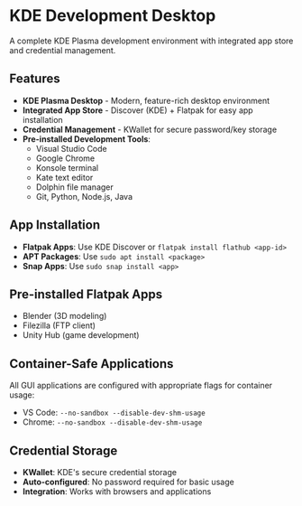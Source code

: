 # KDE Development Desktop

A complete KDE Plasma development environment with integrated app store and credential management.

## Features

- **KDE Plasma Desktop** - Modern, feature-rich desktop environment
- **Integrated App Store** - Discover (KDE) + Flatpak for easy app installation
- **Credential Management** - KWallet for secure password/key storage
- **Pre-installed Development Tools**:
  - Visual Studio Code
  - Google Chrome
  - Konsole terminal
  - Kate text editor
  - Dolphin file manager
  - Git, Python, Node.js, Java
  
## App Installation

- **Flatpak Apps**: Use KDE Discover or `flatpak install flathub <app-id>`
- **APT Packages**: Use `sudo apt install <package>` 
- **Snap Apps**: Use `sudo snap install <app>`

## Pre-installed Flatpak Apps

- Blender (3D modeling)
- Filezilla (FTP client)
- Unity Hub (game development)

## Container-Safe Applications

All GUI applications are configured with appropriate flags for container usage:
- VS Code: `--no-sandbox --disable-dev-shm-usage`
- Chrome: `--no-sandbox --disable-dev-shm-usage`

## Credential Storage

- **KWallet**: KDE's secure credential storage
- **Auto-configured**: No password required for basic usage
- **Integration**: Works with browsers and applications

